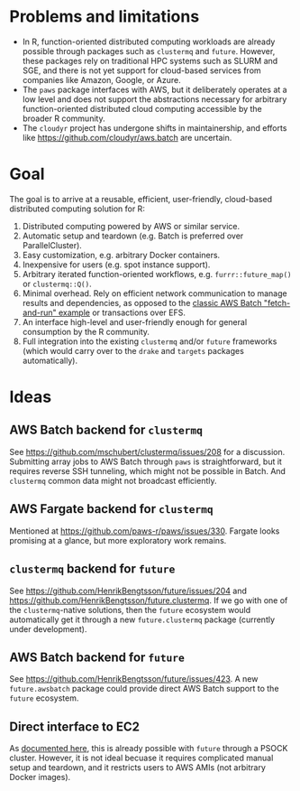 # Problems and limitations

* In R, function-oriented distributed computing workloads are already possible through packages such as `clustermq` and `future`. However, these packages rely on traditional HPC systems such as SLURM and SGE, and there is not yet support for cloud-based services from companies like Amazon, Google, or Azure.
* The `paws` package interfaces with AWS, but it deliberately operates at a low level and does not support the abstractions necessary for arbitrary function-oriented distributed cloud computing accessible by the broader R community.
* The `cloudyr` project has undergone shifts in maintainership, and efforts like https://github.com/cloudyr/aws.batch are uncertain.

# Goal

The goal is to arrive at a reusable, efficient, user-friendly, cloud-based distributed computing solution for R:

1. Distributed computing powered by AWS or similar service.
1. Automatic setup and teardown (e.g. Batch is preferred over ParallelCluster).
1. Easy customization, e.g. arbitrary Docker containers.
1. Inexpensive for users (e.g. spot instance support).
1. Arbitrary iterated function-oriented workflows, e.g. `furrr::future_map()` or `clustermq::Q()`.
1. Minimal overhead. Rely on efficient network communication to manage results and dependencies, as opposed to the [classic AWS Batch "fetch-and-run" example](https://aws.amazon.com/blogs/compute/creating-a-simple-fetch-and-run-aws-batch-job/) or transactions over EFS.
1. An interface high-level and user-friendly enough for general consumption by the R community.
1. Full integration into the existing `clustermq` and/or `future` frameworks (which would carry over to the `drake` and `targets` packages automatically).

# Ideas

## AWS Batch backend for `clustermq`

See https://github.com/mschubert/clustermq/issues/208 for a discussion. Submitting array jobs to AWS Batch through `paws` is straightforward, but it requires reverse SSH tunneling, which might not be possible in Batch. And `clustermq` common data might not broadcast efficiently.

## AWS Fargate backend for `clustermq`

Mentioned at https://github.com/paws-r/paws/issues/330. Fargate looks promising at a glance, but more exploratory work remains.

## `clustermq` backend for `future`

See https://github.com/HenrikBengtsson/future/issues/204 and https://github.com/HenrikBengtsson/future.clustermq. If we go with one of the `clustermq`-native solutions, then the `future` ecosystem would automatically get it through a new  `future.clustermq` package (currently under development).

## AWS Batch backend for `future`

See https://github.com/HenrikBengtsson/future/issues/423. A new `future.awsbatch` package could provide direct AWS Batch support to the `future` ecosystem.

## Direct interface to EC2

As [documented here](https://davisvaughan.github.io/furrr/articles/advanced-furrr-remote-connections.html), this is already possible with `future` through a PSOCK cluster. However, it is not ideal becuase it requires complicated manual setup and teardown, and it restricts users to AWS AMIs (not arbitrary Docker images). 
